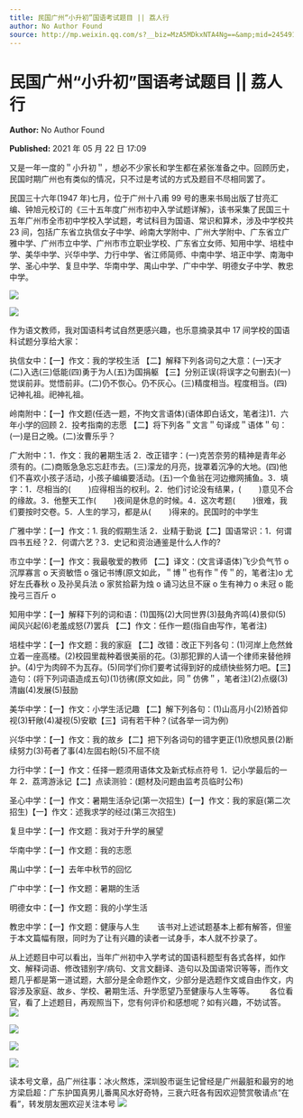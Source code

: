 ```yaml
---
title: 民国广州“小升初”国语考试题目 || 荔人行
author: No Author Found
source: http://mp.weixin.qq.com/s?__biz=MzA5MDkxNTA4Ng==&amp;mid=2454911069&amp;idx=1&amp;sn=eb7a4869a88814a5270aed2a349cc059&amp;chksm=87a2303cb0d5b92a4e9528fb6ff2de3d5dca7d2983083d6c6909f2524c323a7302ff64e1279e#rd
---
```


# 民国广州“小升初”国语考试题目 || 荔人行

**Author:** No Author Found

**Published:** 2021 年 05 月 22 日 17:09

又是一年一度的＂小升初＂，想必不少家长和学生都在紧张准备之中。回顾历史，民国时期广州也有类似的情况，只不过是考试的方式及题目不尽相同罢了。

民国三十六年(1947 年)七月，位于广州十八甫 99 号的惠来书局出版了甘亮汇编、钟旭元校订的《三十五年度广州市初中入学试题详解》，该书采集了民国三十五年广州市全市初中学校入学试题，考试科目为国语、常识和算术，涉及中学校共 23 间，包括广东省立执信女子中学、岭南大学附中、广州大学附中、广东省立广雅中学、广州市立中学、广州市市立职业学校、广东省立女师、知用中学、培桂中学、美华中学、兴华中学、力行中学、省江师简师、中南中学、培正中学、南海中学、圣心中学、复旦中学、华南中学、禺山中学、广中中学、明德女子中学、教忠中学。

![](https://mmbiz.qpic.cn/mmbiz_jpg/PJWG74pLsMaicj3CAkHdGGRFx71PfOiaKv5ibF8kdNCI9rBjIs31bbibiaIAZcHNpPw7lgb0tL0bkH9iaQ62KibgbRb6g/640)

![](https://mmbiz.qpic.cn/mmbiz_jpg/PJWG74pLsMaicj3CAkHdGGRFx71PfOiaKvib5swtxLrruhDJx2ic4gGe86quaem65k9BHqs77UgmicureBHA9rJYJAg/640)

作为语文教师，我对国语科考试自然更感兴趣，也乐意摘录其中 17 间学校的国语科试题分享给大家：

执信女中：【一】作文：我的学校生活 【二】解释下列各词句之大意：(一)天才(二)入选(三)低能(四)勇于为人(五)为国捐躯 【三】分别正误(将误字之句删去)(一)觉误前非。觉悟前非。(二)仍不恢心。仍不灰心。(三)精度相当。程度相当。(四)记神礼祖。祀神礼祖。

岭南附中：【一】作文题(任选一题，不拘文言语体)(语体即白话文，笔者注)1．六年小学的回顾 2．投考指南的志愿 【二】将下列各＂文言＂句译成＂语体＂句：(一)是日之晚。(二)汝曹乐乎？

广大附中：1．作文：我的暑期生活 2．改正错字：(一)克苦奈劳的精神是青年必须有的。(二)商贩急急忘忘赶市去。(三)濛龙的月亮，拢罩着沉净的大地。(四)他们不喜欢小孩子活动，小孩子编编要活动。(五)一个鱼翁在河边撤网捕鱼。3．填字：1．尽相当的(        )应得相当的权利。2．他们讨论没有结果，(        )意见不合的缘故。3．他整天工作(        )夜间是休息的时候。4．这次考题(        )很难，我们要按时交卷。5．人生的学习，都是从(        )得来的。民国时的中学生

广雅中学：【一】作文：1. 我的假期生活 2．业精于勤说【二】国语常识：1．何谓四书五经？2．何谓六艺？3．史记和资治通鉴是什么人作的?

市立中学：【一】作文：我最敬爱的教师 【二】译文：(文言译语体)飞少负气节 o 沉厚寡言 o 天资敏悟 o 强记书博(原文如此，＂博＂也有作＂传＂的，笔者注)o 尤好左氏春秋 o 及孙吴兵法 o 家贫拾薪为烛 o 诵习达旦不寐 o 生有神力 o 未冠 o 能挽弓三百斤 o

知用中学：【一】解释下列的词和语：(1)国殇(2)大同世界(3)鼓角齐鸣(4)景仰(5)闻风兴起(6)老羞成怒(7)罢兵 【二】作文：任作一题(指自由写作，笔者注)

培桂中学：【一】作文题：我的家庭 【二】改错：改正下列各句：(1)河岸上危然耸立着一座高楼。(2)校园里裁种着很美丽的花。(3)那犯罪的人请一个律师来替他辨护。(4)宁为肉碎不为瓦存。(5)同学们你们要考试得到好的成绩快些努力吧。【三】造句：(将下列词语造成五句)(1)彷彿(原文如此，同＂仿佛＂，笔者注)(2)点缀(3)清幽(4)发展(5)鼓励

美华中学：【一】作文：小学生活记趣 【二】解下列各句：(1)山高月小(2)矫首仰视(3)轩敞(4)凝视(5)安歇【三】词有若干种？(试各举一词为例)

兴华中学：【一】作文：我的故乡【二】把下列各词句的错字更正(1)欣想风景(2)断续努力(3)苟者了事(4)左固右盼(5)不屈不绕

力行中学：【一】作文：任择一题须用语体文及新式标点符号 1．记小学最后的一年 2．荔湾游泳记【二】点读测验：(题材及问题由监考员临时公布)

圣心中学：【一】作文：暑期生活杂记(第一次招生)【一】作文：我的家庭(第二次招生)【一】作文：述我求学的经过(第三次招生)

复旦中学：【一】作文题：我对于升学的展望

华南中学：【一】作文题：我的志愿

禺山中学：【一】去年中秋节的回忆

广中中学：【一】作文题：暑期的生活

明德女中：【一】作文题：我的小学生活

教忠中学：【一】作文题：健康与人生        该书对上述试题基本上都有解答，但鉴于本文篇幅有限，同时为了让有兴趣的读者一试身手，本人就不抄录了。

从上述题目中可以看出，当年广州初中入学考试的国语科题型有各式各样，如作文、解释词语、修改错别字/病句、文言文翻译、造句以及国语常识等等，而作文题几乎都是第一道试题，大部分是全命题作文，少部分是选题作文或自由作文，内容涉及家庭、故乡、学校、暑期生活、升学愿望乃至健康与人生等等。       各位看官，看了上述题目，再观照当下，您有何评价和感想呢？如有兴趣，不妨试答。![](https://mmbiz.qpic.cn/mmbiz_png/Ljib4So7yuWiaQdVQrobRH40tJlVnviasiayES82XH0GTzvb9MzABFyymgATEdoW8L6hwdGG9HWbytXOBPPBzo3saA/640?wx_fmt=png)

![](https://mmbiz.qpic.cn/mmbiz_jpg/PJWG74pLsMaicj3CAkHdGGRFx71PfOiaKv07r1Ug0JobjMQy3Dm9mYeWps2X6yTC59kPQ1sMa6qtjrYs5HHkMQvA/640)

![](https://mmbiz.qpic.cn/mmbiz_jpg/PJWG74pLsMaicj3CAkHdGGRFx71PfOiaKv0K7iaBSkQb3RVqtjB5qYeBLL3icwd5UHHaNd9CJx6ExKVqglbGCBMulw/640)

![](https://mmbiz.qpic.cn/mmbiz_jpg/PJWG74pLsMaicj3CAkHdGGRFx71PfOiaKv4jHW8icfkBlBXIvwW5J8KF6xDZuQBZux3Xx1IIBt8Tic39uoONesT33Q/640)

读本号文章，品广州往事：冰火熬炼，深圳股市诞生记曾经是广州最脏和最穷的地方梁启超：广东护国真男儿番禺风水好奇特，三衰六旺各有因欢迎赞赏敬请点“在看”，转发朋友圈欢迎关注本号
![](https://mmbiz.qpic.cn/mmbiz_jpg/PJWG74pLsMattAskmpcvtPqMpIAHv903ej09445slGiacxZia7YJLTjTfduepq4uPgA9SsCrq2xPG9UmJD0ao2MA/640?wx_fmt=jpeg)
